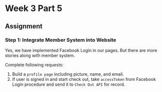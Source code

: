# Week 3 Part 5

## Assignment

### Step 1: Integrate Member System into Website

Yes, we have implemented Facebook Login in our pages. But there are more stories along with member system.

Complete following requests:

1. Build a `profile page` including picture, name, and email.
2. If user is signed in and start check out, take `accessToken` from Facebook Login procedure and send it to `Check Out API` for record.

